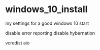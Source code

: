 # windows_10_install
my settings for a good windows 10 start

disable error reporting
disable hybernation

vcredist aio
